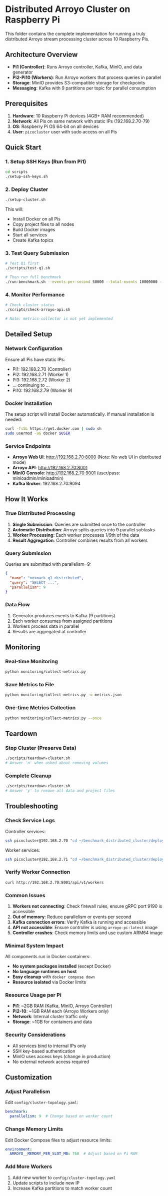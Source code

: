 # Distributed Arroyo Cluster on Raspberry Pi

This folder contains the complete implementation for running a truly distributed Arroyo stream processing cluster across 10 Raspberry Pis.

## Architecture Overview

- **Pi1 (Controller)**: Runs Arroyo controller, Kafka, MinIO, and data generator
- **Pi2-Pi10 (Workers)**: Run Arroyo workers that process queries in parallel
- **Storage**: MinIO provides S3-compatible storage for checkpoints
- **Messaging**: Kafka with 9 partitions per topic for parallel consumption

## Prerequisites

1. **Hardware**: 10 Raspberry Pi devices (4GB+ RAM recommended)
2. **Network**: All Pis on same network with static IPs (192.168.2.70-79)
3. **OS**: Raspberry Pi OS 64-bit on all devices
4. **User**: `picocluster` user with sudo access on all Pis

## Quick Start

### 1. Setup SSH Keys (Run from Pi1)
```bash
cd scripts
./setup-ssh-keys.sh
```

### 2. Deploy Cluster
```bash
./setup-cluster.sh
```

This will:
- Install Docker on all Pis
- Copy project files to all nodes
- Build Docker images
- Start all services
- Create Kafka topics

### 3. Test Query Submission
```bash
# Test Q1 first
./scripts/test-q1.sh

# Then run full benchmark
./run-benchmark.sh --events-per-second 50000 --total-events 10000000 --queries q1
```

### 4. Monitor Performance
```bash
# Check cluster status
./scripts/check-arroyo-api.sh

# Note: metrics-collector is not yet implemented
```

## Detailed Setup

### Network Configuration

Ensure all Pis have static IPs:
- Pi1: 192.168.2.70 (Controller)
- Pi2: 192.168.2.71 (Worker 1)
- Pi3: 192.168.2.72 (Worker 2)
- ... continuing to ...
- Pi10: 192.168.2.79 (Worker 9)

### Docker Installation

The setup script will install Docker automatically. If manual installation is needed:
```bash
curl -fsSL https://get.docker.com | sudo sh
sudo usermod -aG docker $USER
```

### Service Endpoints

- **Arroyo Web UI**: http://192.168.2.70:8000 (Note: No web UI in distributed mode)
- **Arroyo API**: http://192.168.2.70:8001
- **MinIO Console**: http://192.168.2.70:9001 (user/pass: minioadmin/minioadmin)
- **Kafka Broker**: 192.168.2.70:9094

## How It Works

### True Distributed Processing

1. **Single Submission**: Queries are submitted once to the controller
2. **Automatic Distribution**: Arroyo splits queries into 9 parallel subtasks
3. **Worker Processing**: Each worker processes 1/9th of the data
4. **Result Aggregation**: Controller combines results from all workers

### Query Submission

Queries are submitted with parallelism=9:
```json
{
  "name": "nexmark_q1_distributed",
  "query": "SELECT ...",
  "parallelism": 9
}
```

### Data Flow

1. Generator produces events to Kafka (9 partitions)
2. Each worker consumes from assigned partitions
3. Workers process data in parallel
4. Results are aggregated at controller

## Monitoring

### Real-time Monitoring
```bash
python monitoring/collect-metrics.py
```

### Save Metrics to File
```bash
python monitoring/collect-metrics.py -o metrics.json
```

### One-time Metrics Collection
```bash
python monitoring/collect-metrics.py --once
```

## Teardown

### Stop Cluster (Preserve Data)
```bash
./scripts/teardown-cluster.sh
# Answer 'n' when asked about removing volumes
```

### Complete Cleanup
```bash
./scripts/teardown-cluster.sh
# Answer 'y' to remove all data and project files
```

## Troubleshooting

### Check Service Logs

Controller services:
```bash
ssh picocluster@192.168.2.70 "cd ~/benchmark_distributed_cluster/deploy/controller && docker compose logs -f"
```

Worker services:
```bash
ssh picocluster@192.168.2.71 "cd ~/benchmark_distributed_cluster/deploy/worker && docker compose logs -f"
```

### Verify Worker Connection
```bash
curl http://192.168.2.70:8001/api/v1/workers
```

### Common Issues

1. **Workers not connecting**: Check firewall rules, ensure gRPC port 9190 is accessible
2. **Out of memory**: Reduce parallelism or events per second
3. **Kafka connection errors**: Verify Kafka is running and accessible
4. **API not accessible**: Ensure controller is using `arroyo-pi:latest` image
5. **Controller crashes**: Check memory limits and use custom ARM64 image

### Minimal System Impact

All components run in Docker containers:
- **No system packages installed** (except Docker)
- **No language runtimes on host**
- **Easy cleanup** with `docker compose down`
- **Resource isolated** via Docker limits

### Resource Usage per Pi

- **Pi1**: ~2GB RAM (Kafka, MinIO, Arroyo Controller)
- **Pi2-10**: ~1GB RAM each (Arroyo Workers only)
- **Network**: Internal cluster traffic only
- **Storage**: ~1GB for containers and data

### Security Considerations

- All services bind to internal IPs only
- SSH key-based authentication
- MinIO uses access keys (change in production)
- No external network access required

## Customization

### Adjust Parallelism
Edit `config/cluster-topology.yaml`:
```yaml
benchmark:
  parallelism: 9  # Change based on worker count
```

### Change Memory Limits
Edit Docker Compose files to adjust resource limits:
```yaml
environment:
  ARROYO__MEMORY_PER_SLOT_MB: 768  # Adjust based on Pi RAM
```

### Add More Workers
1. Add new worker to `config/cluster-topology.yaml`
2. Update scripts to include new IP
3. Increase Kafka partitions to match worker count
